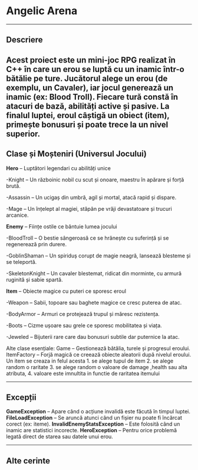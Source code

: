 # **Angelic Arena** #
---
## Descriere ##

Acest proiect este un mini-joc RPG realizat în C++ în care un erou se luptă cu un inamic într-o bătălie pe ture. Jucătorul alege un erou (de exemplu, un Cavaler), iar jocul generează un inamic (ex: Blood Troll). Fiecare tură constă în atacuri de bază, abilități active și pasive. La finalul luptei, eroul câștigă un obiect (item), primește bonusuri și poate trece la un nivel superior.
---
## Clase și Moșteniri (Universul Jocului)

**Hero** – Luptători legendari cu abilități unice

  -Knight – Un războinic nobil cu scut și onoare, maestru în apărare și forță brută.
  
  -Assassin – Un ucigaș din umbră, agil și mortal, atacă rapid și dispare.

  -Mage – Un înțelept al magiei, stăpân pe vrăji devastatoare și trucuri arcanice.
  
**Enemy** – Ființe ostile ce bântuie lumea jocului

  -BloodTroll – O bestie sângeroasă ce se hrănește cu suferință și se regenerează prin durere.
  
  -GoblinShaman – Un spiriduș corupt de magie neagră, lansează blesteme și se teleportă.
  
  -SkeletonKnight – Un cavaler blestemat, ridicat din morminte, cu armură ruginită și sabie spartă.
  
**Item** – Obiecte magice cu puteri ce sporesc eroul

  -Weapon – Sabii, topoare sau baghete magice ce cresc puterea de atac.
  
  -BodyArmor – Armuri ce protejează trupul și măresc rezistența.
  
  -Boots – Cizme ușoare sau grele ce sporesc mobilitatea și viața.
  
  -Jeweled – Bijuterii rare care dau bonusuri subtile dar puternice la atac.

Alte clase esențiale:
Game – Gestionează bătălia, turele și progresul eroului.
ItemFactory – Forjă magică ce creează obiecte aleatorii după nivelul eroului. 
  Un item se creaza in felul acesta
    1. se alege tupul de item
    2. se alege random o raritate
    3. se alege random o valoare de damage ,health sau alta atributa, 
    4. valoare este imnultita in functie de raritatea itemului

---
## Excepții ##

**GameException** – Apare când o acțiune invalidă este făcută în timpul luptei.
**FileLoadException** – Se aruncă atunci când un fișier nu poate fi încărcat corect (ex: iteme).
**InvalidEnemyStatsException** – Este folosită când un inamic are statistici incorecte.
**HeroException** – Pentru orice problemă legată direct de starea sau datele unui erou.

---

## Alte cerinte ##


